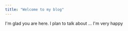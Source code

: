 ```yaml
---
title: "Welcome to my blog"
---
```


I'm glad you are here. I plan to talk about ...
I'm very happy
